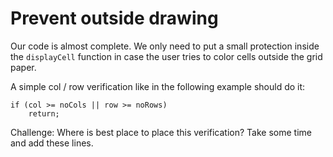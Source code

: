 # Prevent outside drawing

Our code is almost complete. We only need to put a small protection inside the `displayCell` function in case the user tries to color cells outside the grid paper.

A simple col / row verification like in the following example should do it:

```
if (col >= noCols || row >= noRows)
    return;
```

Challenge: Where is best place to place this verification? Take some time and add these lines.
